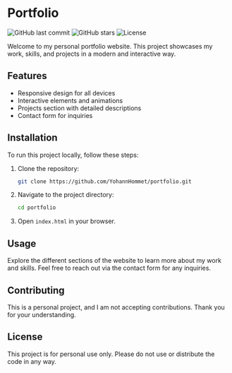 # Portfolio

![GitHub last commit](https://img.shields.io/github/last-commit/YohannHommet/portfolio)
![GitHub stars](https://img.shields.io/github/stars/YohannHommet/portfolio)
![License](https://img.shields.io/badge/license-Personal%20Use%20Only-lightgrey)

Welcome to my personal portfolio website. This project showcases my work, skills, and projects in a modern and interactive way.

## Features

- Responsive design for all devices
- Interactive elements and animations
- Projects section with detailed descriptions
- Contact form for inquiries

## Installation

To run this project locally, follow these steps:

1. Clone the repository:
   ```bash
   git clone https://github.com/YohannHommet/portfolio.git
   ```
2. Navigate to the project directory:
   ```bash
   cd portfolio
   ```
3. Open `index.html` in your browser.

## Usage

Explore the different sections of the website to learn more about my work and skills. Feel free to reach out via the contact form for any inquiries.

## Contributing

This is a personal project, and I am not accepting contributions. Thank you for your understanding.

## License

This project is for personal use only. Please do not use or distribute the code in any way.
